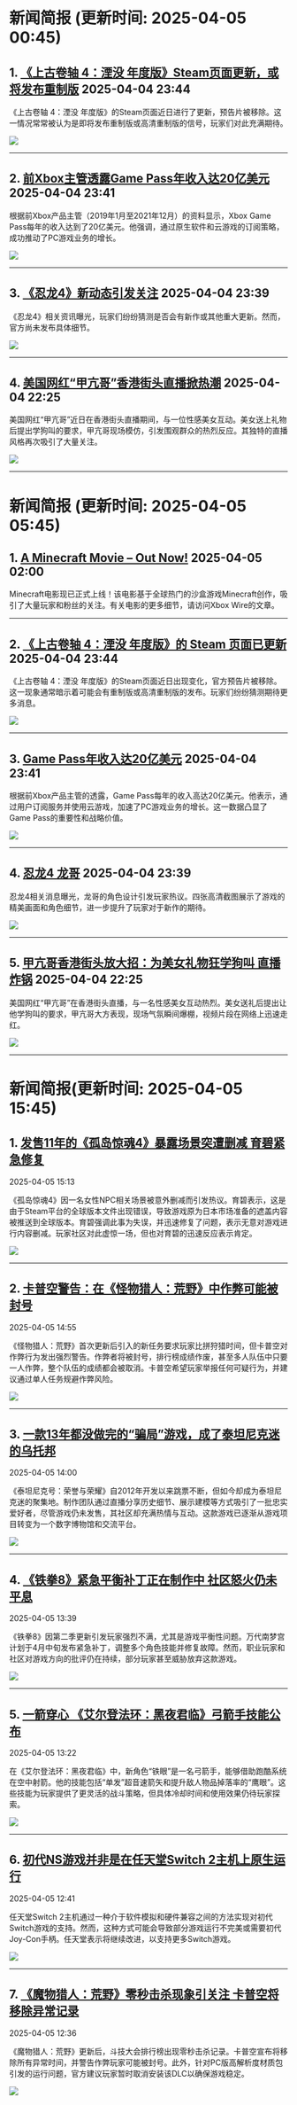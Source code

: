 # 新闻简报 (更新时间: 2025-04-05 00:45)

## 1. [《上古卷轴 4：湮没 年度版》Steam页面更新，或将发布重制版](http://nnas.sqngame.com:11201/xboxfan/news)   2025-04-04 23:44

《上古卷轴 4：湮没 年度版》的Steam页面近日进行了更新，预告片被移除。这一情况常常被认为是即将发布重制版或高清重制版的信号，玩家们对此充满期待。

![](https://static.willmao.com/feed_upload/2025-04-04/23-43-54-php5UdXUf.png)

---

## 2. [前Xbox主管透露Game Pass年收入达20亿美元](http://nnas.sqngame.com:11201/xboxfan/news)   2025-04-04 23:41

根据前Xbox产品主管（2019年1月至2021年12月）的资料显示，Xbox Game Pass每年的收入达到了20亿美元。他强调，通过原生软件和云游戏的订阅策略，成功推动了PC游戏业务的增长。

![](https://static.willmao.com/feed_upload/2025-04-04/23-41-06-phpZDk9HF.png)

---

## 3. [《忍龙4》新动态引发关注](http://nnas.sqngame.com:11201/xboxfan/news)   2025-04-04 23:39

《忍龙4》相关资讯曝光，玩家们纷纷猜测是否会有新作或其他重大更新。然而，官方尚未发布具体细节。

![](https://static.willmao.com/feed_upload/2025-04-04/23-38-37-phpR5xI7D.jpg)

---

## 4. [美国网红“甲亢哥”香港街头直播掀热潮](https://www.3dmgame.com/news/202504/3917841.html)   2025-04-04 22:25

美国网红“甲亢哥”近日在香港街头直播期间，与一位性感美女互动。美女送上礼物后提出学狗叫的要求，甲亢哥现场模仿，引发围观群众的热烈反应。其独特的直播风格再次吸引了大量关注。

![](https://img.3dmgame.com/uploads/images/news/20250404/1743776564_882164_jpg_r.jpg)

---
# 新闻简报 (更新时间: 2025-04-05 05:45)

## 1. [A Minecraft Movie – Out Now!](https://www.minecraft.net/article/a-minecraft-movie-out-now#new_tab)  2025-04-05 02:00

Minecraft电影现已正式上线！该电影基于全球热门的沙盒游戏Minecraft创作，吸引了大量玩家和粉丝的关注。有关电影的更多细节，请访问Xbox Wire的文章。

---

## 2. [《上古卷轴 4：湮没 年度版》的 Steam 页面已更新](http://nnas.sqngame.com:11201/xboxfan/news)  2025-04-04 23:44

《上古卷轴 4：湮没 年度版》的Steam页面近日出现变化，官方预告片被移除。这一现象通常暗示着可能会有重制版或高清重制版的发布。玩家们纷纷猜测期待更多消息。

![](https://static.willmao.com/feed_upload/2025-04-04/23-43-54-php5UdXUf.png)

---

## 3. [Game Pass年收入达20亿美元](http://nnas.sqngame.com:11201/xboxfan/news)  2025-04-04 23:41

根据前Xbox产品主管的透露，Game Pass每年的收入高达20亿美元。他表示，通过用户订阅服务并使用云游戏，加速了PC游戏业务的增长。这一数据凸显了Game Pass的重要性和战略价值。

![](https://static.willmao.com/feed_upload/2025-04-04/23-41-06-phpZDk9HF.png)

---

## 4. [忍龙4 龙哥](http://nnas.sqngame.com:11201/xboxfan/news)  2025-04-04 23:39

忍龙4相关消息曝光，龙哥的角色设计引发玩家热议。四张高清截图展示了游戏的精美画面和角色细节，进一步提升了玩家对于新作的期待。

![](https://static.willmao.com/feed_upload/2025-04-04/23-38-37-phpR5xI7D.jpg)

---

## 5. [甲亢哥香港街头放大招：为美女礼物狂学狗叫 直播炸锅](https://www.3dmgame.com/news/202504/3917841.html)  2025-04-04 22:25

美国网红“甲亢哥”在香港街头直播，与一名性感美女互动热烈。美女送礼后提出让他学狗叫的要求，甲亢哥大方表现，现场气氛瞬间爆棚，视频片段在网络上迅速走红。

![](https://img.3dmgame.com/uploads/images/news/20250404/1743776564_882164_jpg_r.jpg)

---

# 新闻简报(更新时间: 2025-04-05 15:45)

## 1. [发售11年的《孤岛惊魂4》暴露场景突遭删减 育碧紧急修复](https://www.3dmgame.com/news/202504/3917856.html)  
2025-04-05 15:13  

《孤岛惊魂4》因一名女性NPC相关场景被意外删减而引发热议。育碧表示，这是由于Steam平台的全球版本文件出现错误，导致游戏原为日本市场准备的遮盖内容被推送到全球版本。育碧强调此事为失误，并迅速修复了问题，表示无意对游戏进行内容删减。玩家社区对此虚惊一场，但也对育碧的迅速反应表示肯定。  

![](https://img.3dmgame.com/uploads/images/news/20250405/1743815661_642424_jpg_r.jpg)  

---

## 2. [卡普空警告：在《怪物猎人：荒野》中作弊可能被封号](https://www.3dmgame.com/news/202504/3917855.html)  
2025-04-05 14:55  

《怪物猎人：荒野》首次更新后引入的新任务要求玩家比拼狩猎时间，但卡普空对作弊行为发出强烈警告。作弊者将被封号，排行榜成绩作废，甚至多人队伍中只要一人作弊，整个队伍的成绩都会被取消。卡普空希望玩家举报任何可疑行为，并建议通过单人任务规避作弊风险。  

![](https://img.3dmgame.com/uploads/images/news/20250405/1743815115_957506_jpg_r.jpg)  

---

## 3. [一款13年都没做完的“骗局”游戏，成了泰坦尼克迷的乌托邦](https://www.yystv.cn/p/12724)  
2025-04-05 14:00  

《泰坦尼克号：荣誉与荣耀》自2012年开发以来跳票不断，但如今却成为泰坦尼克迷的聚集地。制作团队通过直播分享历史细节、展示建模等方式吸引了一批忠实爱好者，尽管游戏仍未发售，其社区却充满热情与互动。这款游戏已逐渐从游戏项目转变为一个数字博物馆和交流平台。  

![](https://alioss.yystv.cn/doc/12724/e35461626c880266702129843f85909d.jpg_mw680water)  

---

## 4. [《铁拳8》紧急平衡补丁正在制作中 社区怒火仍未平息](https://www.3dmgame.com/news/202504/3917854.html)  
2025-04-05 13:39  

《铁拳8》因第二季更新引发玩家强烈不满，尤其是游戏平衡性问题。万代南梦宫计划于4月中旬发布紧急补丁，调整多个角色技能并修复故障。然而，职业玩家和社区对游戏方向的批评仍在持续，部分玩家甚至威胁放弃这款游戏。  

![](https://img.3dmgame.com/uploads/images/news/20250405/1743814855_516594_jpg_r.jpg)  

---

## 5. [一箭穿心 《艾尔登法环：黑夜君临》弓箭手技能公布](https://www.3dmgame.com/news/202504/3917853.html)  
2025-04-05 13:22  

在《艾尔登法环：黑夜君临》中，新角色“铁眼”是一名弓箭手，能够借助跑酷系统在空中射箭。他的技能包括“单发”超音速箭矢和提升敌人物品掉落率的“鹰眼”。这些技能为玩家提供了更灵活的战斗策略，但具体冷却时间和使用效果仍待玩家探索。  

![](https://img.3dmgame.com/uploads/images/news/20250405/1743814477_415821_jpg_r.jpg)  

---

## 6. [初代NS游戏并非是在任天堂Switch 2主机上原生运行](https://www.3dmgame.com/news/202504/3917852.html)  
2025-04-05 12:41  

任天堂Switch 2主机通过一种介于软件模拟和硬件兼容之间的方法实现对初代Switch游戏的支持。然而，这种方式可能会导致部分游戏运行不完美或需要初代Joy-Con手柄。任天堂表示将继续改进，以支持更多Switch游戏。  

![](https://img.3dmgame.com/uploads/images/news/20250405/1743814179_384723.jpg)  

---

## 7. [《魔物猎人：荒野》零秒击杀现象引关注 卡普空将移除异常记录](https://www.4gamers.com.tw/news/detail/71092/mhwilds-confirmed--rankings-for-arena-quests-and-challenge-quests-include-some-fraudulent-bugs)  
2025-04-05 12:36  

《魔物猎人：荒野》更新后，斗技大会排行榜出现零秒击杀记录。卡普空宣布将移除所有异常时间，并警告作弊玩家可能被封号。此外，针对PC版高解析度材质包引发的运行问题，官方建议玩家暂时取消安装该DLC以确保游戏稳定。  

![](https://img.4gamers.com.tw/puku-clone-version/558de98d85ede5331e38398cfd32f520da2514f9.jpg)  